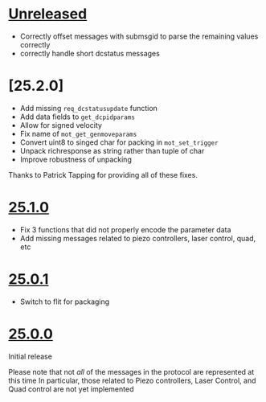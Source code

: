 # [Unreleased]

- Correctly offset messages with submsgid to parse the remaining values correctly
- correctly handle short dcstatus messages

# [25.2.0]

- Add missing `req_dcstatusupdate` function
- Add data fields to `get_dcpidparams`
- Allow for signed velocity
- Fix name of `mot_get_genmoveparams`
- Convert uint8 to singed char for packing in `mot_set_trigger`
- Unpack richresponse as string rather than tuple of char
- Improve robustness of unpacking

Thanks to Patrick Tapping for providing all of these fixes.

# [25.1.0]

- Fix 3 functions that did not properly encode the parameter data
- Add missing messages related to piezo controllers, laser control, quad, etc

# [25.0.1]

- Switch to flit for packaging

# [25.0.0]

Initial release

Please note that not _all_ of the messages in the protocol are represented at this time
In particular, those related to Piezo controllers, Laser Control, and Quad control are not yet implemented


[Unreleased]: https://gitlab.com/yaq/thorlabs-apt-protocol/-/compare/v25.2.0...main
[25.1.0]: https://gitlab.com/yaq/thorlabs-apt-protocol/-/compare/v25.1.0...v25.2.0
[25.1.0]: https://gitlab.com/yaq/thorlabs-apt-protocol/-/compare/v25.0.1...v25.1.0
[25.0.1]: https://gitlab.com/yaq/thorlabs-apt-protocol/-/compare/v25.0.0...v25.0.1
[25.0.0]: https://gitlab.com/yaq/thorlabs-apt-protocol/-/tags/v25.0.0

